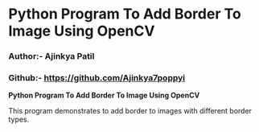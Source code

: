# Python Program To Add Border To Image Using OpenCV

### Author:- Ajinkya Patil

### Github:- https://github.com/Ajinkya7poppyi

**Python Program To Add Border To Image Using OpenCV**

This program demonstrates to add border to images with different border types.